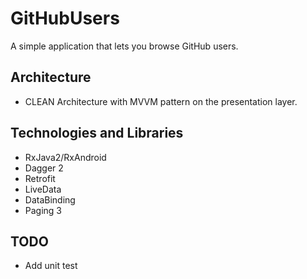 # GitHubUsers
A simple application that lets you browse GitHub users.

## Architecture
- CLEAN Architecture with MVVM pattern on the presentation layer.

## Technologies and Libraries
* RxJava2/RxAndroid
* Dagger 2
* Retrofit
* LiveData
* DataBinding
* Paging 3

## TODO
* Add unit test
